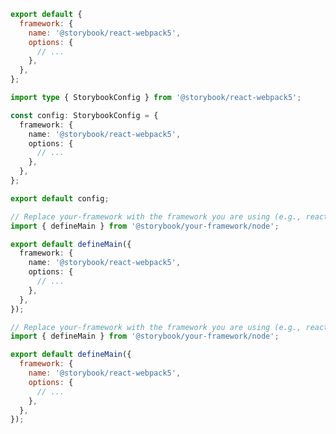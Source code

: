 ```js filename=".storybook/main.js" renderer="react" language="js" tabTitle="CSF 3"
export default {
  framework: {
    name: '@storybook/react-webpack5',
    options: {
      // ...
    },
  },
};
```

```ts filename=".storybook/main.ts" renderer="react" language="ts" tabTitle="CSF 3"
import type { StorybookConfig } from '@storybook/react-webpack5';

const config: StorybookConfig = {
  framework: {
    name: '@storybook/react-webpack5',
    options: {
      // ...
    },
  },
};

export default config;
```

```ts filename=".storybook/main.ts" renderer="react" language="ts" tabTitle="CSF Next 🧪"
// Replace your-framework with the framework you are using (e.g., react-vite, nextjs, nextjs-vite)
import { defineMain } from '@storybook/your-framework/node';

export default defineMain({
  framework: {
    name: '@storybook/react-webpack5',
    options: {
      // ...
    },
  },
});

```

<!-- JS snippets still needed while providing both CSF 3 & Next -->

```js filename=".storybook/main.js" renderer="react" language="js" tabTitle="CSF Next 🧪"
// Replace your-framework with the framework you are using (e.g., react-vite, nextjs, nextjs-vite)
import { defineMain } from '@storybook/your-framework/node';

export default defineMain({
  framework: {
    name: '@storybook/react-webpack5',
    options: {
      // ...
    },
  },
});

```

